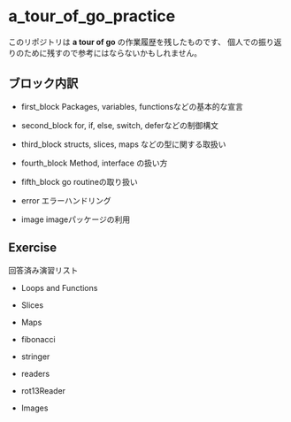 # a_tour_of_go_practice

このリポジトリは **a tour of go** の作業履歴を残したものです、
個人での振り返りのために残すので参考にはならないかもしれません。

## ブロック内訳

  * first_block
    Packages, variables, functionsなどの基本的な宣言

  * second_block
    for, if, else, switch, deferなどの制御構文

  * third_block
	structs, slices, maps などの型に関する取扱い

  * fourth_block
  Method, interface の扱い方

  * fifth_block
  go routineの取り扱い

  * error
  エラーハンドリング

  * image
  imageパッケージの利用

## Exercise

  回答済み演習リスト

  * Loops and Functions

  * Slices

  * Maps

  * fibonacci

  * stringer

  * readers

  * rot13Reader

  * Images